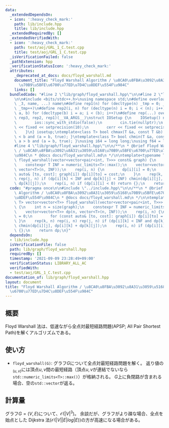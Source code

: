 ```yaml
---
data:
  _extendedDependsOn:
  - icon: ':heavy_check_mark:'
    path: lib/include.hpp
    title: lib/include.hpp
  _extendedRequiredBy: []
  _extendedVerifiedWith:
  - icon: ':heavy_check_mark:'
    path: test/aoj/GRL_1_C.test.cpp
    title: test/aoj/GRL_1_C.test.cpp
  _isVerificationFailed: false
  _pathExtension: hpp
  _verificationStatusIcon: ':heavy_check_mark:'
  attributes:
    _deprecated_at_docs: docs/floyd_warshall.md
    document_title: "Floyd Warshall Algorithm / \u8CA0\u8FBA\u3092\u8A31\u3059\u5168\
      \u70B9\u5BFE\u6700\u77ED\u7D4C\u8DEF\u554F\u984C"
    links: []
  bundledCode: "#line 2 \"lib/graph/floyd_warshall.hpp\"\n\n#line 2 \"lib/include.hpp\"\
    \n\n#include <bits/stdc++.h>\nusing namespace std;\n#define overload3(_1, _2,\
    \ _3, name, ...) name\n#define rep1(n) for (decltype(n) _tmp = 0; _tmp < (n);\
    \ _tmp++)\n#define rep2(i, n) for (decltype(n) i = 0; i < (n); i++)\n#define rep3(i,\
    \ a, b) for (decltype(b) i = a; i < (b); i++)\n#define rep(...) overload3(__VA_ARGS__,\
    \ rep3, rep2, rep1)(__VA_ARGS__)\nstruct IOSetup {\n    IOSetup() noexcept {\n\
    \        ios::sync_with_stdio(false);\n        cin.tie(nullptr);\n        cout\
    \ << fixed << setprecision(10);\n        cerr << fixed << setprecision(10);\n\
    \    }\n} iosetup;\ntemplate<class T> bool chmax(T &a, const T &b) { return a\
    \ < b and (a = b, true); }\ntemplate<class T> bool chmin(T &a, const T &b) { return\
    \ a > b and (a = b, true); }\nusing i64 = long long;\nusing f64 = long double;\n\
    #line 4 \"lib/graph/floyd_warshall.hpp\"\n\n/**\n * @brief Floyd Warshall Algorithm\
    \ / \u8CA0\u8FBA\u3092\u8A31\u3059\u5168\u70B9\u5BFE\u6700\u77ED\u7D4C\u8DEF\u554F\
    \u984C\n * @docs docs/floyd_warshall.md\n */\n\ntemplate<typename T> vector<vector<T>>\
    \ floyd_warshall(vector<vector<pair<int, T>>> const& graph) {\n    int n = size(graph);\n\
    \    constexpr T INF = numeric_limits<T>::max();\n    vector<vector<T>> dp(n,\
    \ vector<T>(n, INF));\n    rep(i, n) {\n        dp[i][i] = 0;\n        for (const\
    \ auto& [to, cost]: graph[i]) dp[i][to] = cost;\n    }\n    rep(k, n) rep(i, n)\
    \ rep(j, n) if (dp[i][k] < INF and dp[k][j] < INF) chmin(dp[i][j], dp[i][k] +\
    \ dp[k][j]);\n    rep(i, n) if (dp[i][i] < 0) return {};\n    return dp;\n}\n"
  code: "#pragma once\n\n#include \"../include.hpp\"\n\n/**\n * @brief Floyd Warshall\
    \ Algorithm / \u8CA0\u8FBA\u3092\u8A31\u3059\u5168\u70B9\u5BFE\u6700\u77ED\u7D4C\
    \u8DEF\u554F\u984C\n * @docs docs/floyd_warshall.md\n */\n\ntemplate<typename\
    \ T> vector<vector<T>> floyd_warshall(vector<vector<pair<int, T>>> const& graph)\
    \ {\n    int n = size(graph);\n    constexpr T INF = numeric_limits<T>::max();\n\
    \    vector<vector<T>> dp(n, vector<T>(n, INF));\n    rep(i, n) {\n        dp[i][i]\
    \ = 0;\n        for (const auto& [to, cost]: graph[i]) dp[i][to] = cost;\n   \
    \ }\n    rep(k, n) rep(i, n) rep(j, n) if (dp[i][k] < INF and dp[k][j] < INF)\
    \ chmin(dp[i][j], dp[i][k] + dp[k][j]);\n    rep(i, n) if (dp[i][i] < 0) return\
    \ {};\n    return dp;\n}"
  dependsOn:
  - lib/include.hpp
  isVerificationFile: false
  path: lib/graph/floyd_warshall.hpp
  requiredBy: []
  timestamp: '2021-09-09 23:28:49+09:00'
  verificationStatus: LIBRARY_ALL_AC
  verifiedWith:
  - test/aoj/GRL_1_C.test.cpp
documentation_of: lib/graph/floyd_warshall.hpp
layout: document
title: "Floyd Warshall Algorithm / \u8CA0\u8FBA\u3092\u8A31\u3059\u5168\u70B9\u5BFE\
  \u6700\u77ED\u7D4C\u8DEF\u554F\u984C"
---
```


## 概要

Floyd Warshall 法は、低速ながら全点対最短経路問題(APSP; All Pair Shortest Path)を解くアルゴリズムである。

## 使い方

- `floyd_warshall(G)`: グラフ$G$について全点対最短経路問題を解く。 返り値の$_{(u,v)
  }$には頂点$u,v$間の最短経路（頂点$u,v$が連結でないなら`std::numeric_limits<T>::max()`）が格納される。 $G$上に負閉路が含まれる場合、空の`std::vector`が返る。

## 計算量

グラフ$G=(V,E)$について、$\mathcal{O}(|V|^3)$。 余談だが、グラフがより疎な場合、全点を始点とした Dijkstra 法($\mathcal{O}(|V||E|log|E)$)の方が高速になる場合がある。
